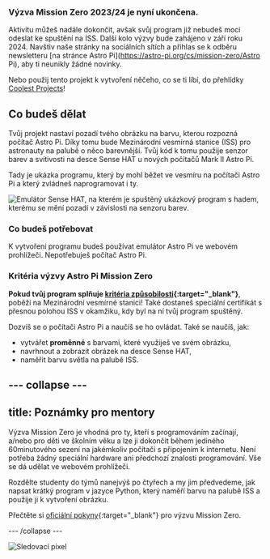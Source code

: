 ### Výzva Mission Zero 2023/24 je nyní ukončena.

Aktivitu můžeš nadále dokončit, avšak svůj program již nebudeš moci odeslat ke spuštění na ISS. Další kolo výzvy bude zahájeno v září roku 2024. Navštiv naše stránky na sociálních sítích a přihlas se k odběru newsletteru [na stránce Astro Pi](https://astro-pi.org/cs/mission-zero/Astro Pi), aby ti neunikly žádné novinky.

Nebo použij tento projekt k vytvoření něčeho, co se ti líbí, do přehlídky [Coolest Projects](https://online.coolestprojects.org/take-part)!



## Co budeš dělat

Tvůj projekt nastaví pozadí tvého obrázku na barvu, kterou rozpozná počítač Astro Pi. Díky tomu bude Mezinárodní vesmírná stanice (ISS) pro astronauty na palubě o něco barevnější. Tvůj kód k tomu použije senzor barev a svítivosti na desce Sense HAT u nových počítačů Mark II Astro Pi.

Tady je ukázka programu, který by mohl běžet ve vesmíru na počítači Astro Pi a který zvládneš naprogramovat i ty.

![Emulátor Sense HAT, na kterém je spuštěný ukázkový program s hadem, kterému se mění pozadí v závislosti na senzoru barev.](images/finished.gif)

### Co budeš potřebovat

K vytvoření programu budeš používat emulátor Astro Pi ve webovém prohlížeči. Nepotřebuješ počítač Astro Pi.

### Kritéria výzvy Astro Pi Mission Zero

**Pokud tvůj program splňuje [kritéria způsobilosti](https://astro-pi.org/cs/mission-zero/eligibility){:target="_blank"}**, poběží na Mezinárodní vesmírné stanici! Také dostaneš speciální certifikát s přesnou polohou ISS v okamžiku, kdy byl na ní tvůj program spuštěný.

Dozvíš se o počítači Astro Pi a naučíš se ho ovládat. Také se naučíš, jak:
+ vytvářet **proměnné** s barvami, které využiješ ve svém obrázku,
+ navrhnout a zobrazit obrázek na desce Sense HAT,
+ naměřit barvu světla na palubě ISS.

--- collapse ---
---
title: Poznámky pro mentory
---

Výzva Mission Zero je vhodná pro ty, kteří s programováním začínají, a/nebo pro děti ve školním věku a lze ji dokončit během jediného 60minutového sezení na jakémkoliv počítači s připojením k internetu. Není potřeba žádný speciální hardware ani předchozí znalosti programování. Vše se dá udělat ve webovém prohlížeči.

Rozdělte studenty do týmů nanejvýš po čtyřech a my jim předvedeme, jak napsat krátký program v jazyce Python, který naměří barvu na palubě ISS a použije ji k vytvoření obrázku.

Přečtěte si [oficiální pokyny](https://astro-pi.org/mission-zero/guidelines){:target="_blank"} pro výzvu Mission Zero.

--- /collapse ---

![Sledovací pixel](https://code.org/api/hour/begin_raspberrypi_astropi.png)
